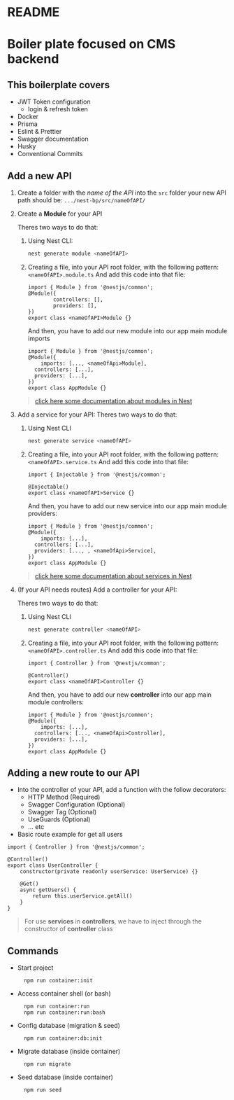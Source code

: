 # README

# Boiler plate focused on CMS backend

## This boilerplate covers

- JWT Token configuration
    - login & refresh token
- Docker
- Prisma
- Eslint & Prettier
- Swagger documentation
- Husky
- Conventional Commits

## Add a new API

1. Create a folder with the *name of the API* into the `src` folder your new API path should be: `.../nest-bp/src/nameOfAPI/`
2. Create a **Module** for your API
    
    Theres two ways to do that:
    
    1. Using Nest CLI:
        
        ```bash
        nest generate module <nameOfAPI>
        ```
        
    2. Creating a file, into your API root folder, with the following pattern: `<nameOfAPI>.module.ts` And add this code into that file:
        
        ```tsx
        import { Module } from '@nestjs/common';
        @Module({
                controllers: [],
                providers: [],
        })
        export class <nameOfAPI>Module {}
        ```
        
        And then, you have to add our new module into our app main module imports
        
        ```tsx
        import { Module } from '@nestjs/common';
        @Module({
        	imports: [..., <nameOfApi>Module],
          controllers: [...],
          providers: [...],
        })
        export class AppModule {}
        ```
        
    
    > [click here some documentation about modules in Nest](https://docs.nestjs.com/modules)
    > 
3. Add a service for your API:
Theres two ways to do that:
    1. Using Nest CLI
        
        ```bash
        nest generate service <nameOfAPI>
        ```
        
    2. Creating a file, into your API root folder, with the following pattern:
    `<nameOfAPI>.service.ts`
    And add this code into that file:
        
        ```tsx
        import { Injectable } from '@nestjs/common';
        
        @Injectable()
        export class <nameOfAPI>Service {}
        ```
        
        And then, you have to add our new service into our app main module providers:
        
        ```tsx
        import { Module } from '@nestjs/common';
        @Module({
        	imports: [...],
          controllers: [...],
          providers: [..., , <nameOfApi>Service],
        })
        export class AppModule {}
        ```
        
    
    > [click here some documentation about services in Nest](https://docs.nestjs.com/providers#services)
    > 
4. (If your API needs routes) Add a controller for your API:
    
    Theres two ways to do that:
    
    1. Using Nest CLI
        
        ```bash
        nest generate controller <nameOfAPI>
        ```
        
    2. Creating a file, into your API root folder, with the following pattern:
    `<nameOfAPI>.controller.ts`
    And add this code into that file:
        
        ```tsx
        import { Controller } from '@nestjs/common';
        
        @Controller()
        export class <nameOfAPI>Controller {}
        ```
        
        And then, you have to add our new **controller** into our app main module controllers:
        
        ```tsx
        import { Module } from '@nestjs/common';
        @Module({
        	imports: [...],
          controllers: [..., <nameOfApi>Controller],
          providers: [...],
        })
        export class AppModule {}
        ```
        

## Adding a new route to our API

- Into the controller of your API, add a function with the follow decorators:
    - HTTP Method (Required)
    - Swagger Configuration (Optional)
    - Swagger Tag (Optional)
    - UseGuards (Optional)
    - … etc
- Basic route example for get all users

```tsx
import { Controller } from '@nestjs/common';

@Controller()
export class UserController {
	constructor(private readonly userService: UserService) {}

	@Get()
	async getUsers() {
		return this.userService.getAll()
	}
}
```

> For use **services** in **controllers**, we have to inject through the constructor of **controller** class
> 

## Commands

- Start project
    
    ```
      npm run container:init
    ```
    
- Access container shell (or bash)
    
    ```
      npm run container:run
      npm run container:run:bash
    ```
    
- Config database (migration & seed)
    
    ```
      npm run container:db:init
    ```
    
- Migrate database (inside container)
    
    ```
      npm run migrate
    ```
    
- Seed database (inside container)
    
    ```
      npm run seed
    ```
